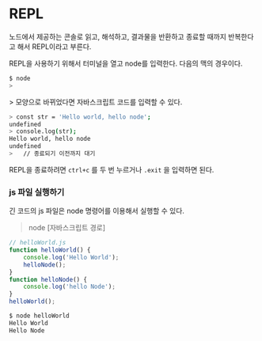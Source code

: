 # REPL

노드에서 제공하는 콘솔로 읽고, 해석하고, 결과물을 반환하고 종료할 때까지 반복한다고 해서 REPL이라고 부른다. 

REPL을 사용하기 위해서 터미널을 열고 node를 입력한다. 다음의 맥의 경우이다.

~~~bash
$ node
> 
~~~

\> 모양으로 바뀌었다면  자바스크립트 코드를 입력할 수 있다. 

~~~bash
> const str = 'Hello world, hello node';
undefined
> console.log(str);
Hello world, hello node
undefined
>   // 종료되기 이전까지 대기
~~~

REPL을 종료하려면 `ctrl+c` 를 두 번 누르거나 `.exit` 을 입력하면 된다. 

### js 파일 실행하기

긴 코드의 js 파일은 node 명령어를 이용해서 실행할 수 있다. 

>  node [자바스크립트 경로]

~~~javascript
// helloWorld.js
function helloWorld() {
    console.log('Hello World');
    helloNode();
}
function helloNode() {
    console.log('hello Node');
}
helloWorld();
~~~

~~~bash
$ node helloWorld
Hello World 
Hello Node
~~~

